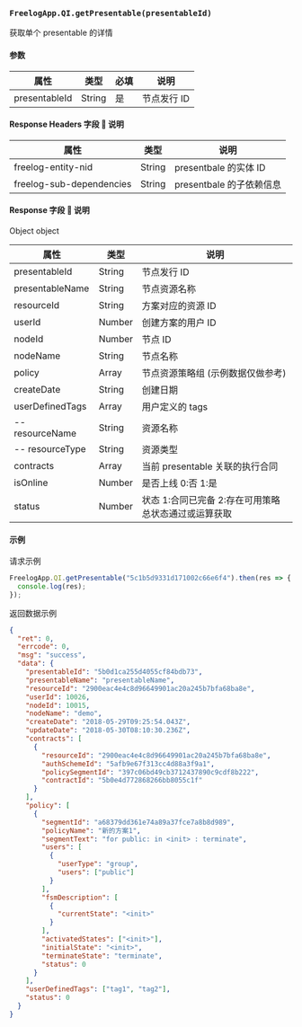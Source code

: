 ### `FreelogApp.QI.getPresentable(presentableId)`

获取单个 presentable 的详情

#### 参数

| 属性          | 类型   | 必填 | 说明        |
| ------------- | ------ | ---- | ----------- |
| presentableId | String | 是   | 节点发行 ID |

#### Response Headers 字段  说明

| 属性                     | 类型   | 说明                     |
| ------------------------ | ------ | ------------------------ |
| freelog-entity-nid       | String | presentbale 的实体 ID    |
| freelog-sub-dependencies | String | presentbale 的子依赖信息 |

#### Response 字段  说明

Object object

| 属性            | 类型   | 说明                                                  |
| --------------- | ------ | ----------------------------------------------------- |
| presentableId   | String | 节点发行 ID                                           |
| presentableName | String | 节点资源名称                                          |
| resourceId      | String | 方案对应的资源 ID                                     |
| userId          | Number | 创建方案的用户 ID                                     |
| nodeId          | Number | 节点 ID                                               |
| nodeName        | String | 节点名称                                              |
| policy          | Array  | 节点资源策略组 (示例数据仅做参考)                     |
| createDate      | String | 创建日期                                              |
| userDefinedTags | Array  | 用户定义的 tags                                       |
| -- resourceName | String | 资源名称                                              |
| -- resourceType | String | 资源类型                                              |
| contracts       | Array  | 当前 presentable 关联的执行合同                       |
| isOnline        | Number | 是否上线 0:否 1:是                                    |
| status          | Number | 状态 1:合同已完备 2:存在可用策略 总状态通过或运算获取 |

#### 示例

请求示例

```javascript
FreelogApp.QI.getPresentable("5c1b5d9331d171002c66e6f4").then(res => {
  console.log(res);
});
```

返回数据示例

```json
{
  "ret": 0,
  "errcode": 0,
  "msg": "success",
  "data": {
    "presentableId": "5b0d1ca255d4055cf84bdb73",
    "presentableName": "presentableName",
    "resourceId": "2900eac4e4c8d96649901ac20a245b7bfa68ba8e",
    "userId": 10026,
    "nodeId": 10015,
    "nodeName": "demo",
    "createDate": "2018-05-29T09:25:54.043Z",
    "updateDate": "2018-05-30T08:10:30.236Z",
    "contracts": [
      {
        "resourceId": "2900eac4e4c8d96649901ac20a245b7bfa68ba8e",
        "authSchemeId": "5afb9e67f313cc4d88a3f9a1",
        "policySegmentId": "397c06bd49cb3712437890c9cdf8b222",
        "contractId": "5b0e4d772868266bb8055c1f"
      }
    ],
    "policy": [
      {
        "segmentId": "a68379dd361e74a89a37fce7a8b8d989",
        "policyName": "新的方案1",
        "segmentText": "for public: in <init> : terminate",
        "users": [
          {
            "userType": "group",
            "users": ["public"]
          }
        ],
        "fsmDescription": [
          {
            "currentState": "<init>"
          }
        ],
        "activatedStates": ["<init>"],
        "initialState": "<init>",
        "terminateState": "terminate",
        "status": 0
      }
    ],
    "userDefinedTags": ["tag1", "tag2"],
    "status": 0
  }
}
```
